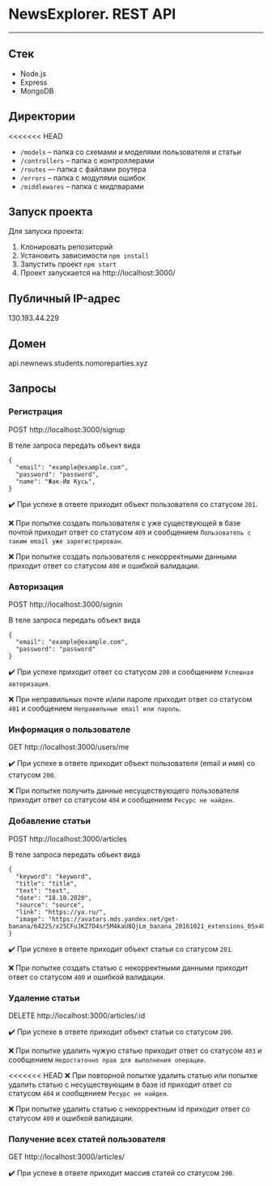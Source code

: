 # NewsExplorer. REST API

---

## Стек

- Node.js
- Express
- MongoDB

## Директории

<<<<<<< HEAD

- `/models` – папка со схемами и моделями пользователя и статьи
- `/controllers` – папка с контроллерами
- `/routes` — папка с файлами роутера
- `/errors` – папка с модулями ошибок
- `/middlewares` – папка с мидлварами

## Запуск проекта

Для запуска проекта:

1. Клонировать репозиторий
2. Установить зависимости `npm install`
3. Запустить проект `npm start`
4. Проект запускается на http://localhost:3000/

## Публичный IP-адрес

130.193.44.229

## Домен

api.newnews.students.nomoreparties.xyz

## Запросы

### Регистрация

POST http://localhost:3000/signup

В теле запроса передать объект вида

    {
      "email": "example@example.com",
      "password": "password",
      "name": "Жак-Ив Кусь",
    }

:heavy_check_mark: При успехе в ответе приходит объект пользователя со статусом `201`.

:x: При попытке создать пользователя с уже существующей в базе почтой приходит ответ со статусом `409` и сообщением `Пользователь с таким email уже зарегистрирован`.

:x: При попытке создать пользователя с некорректными данными приходит ответ со статусом `400` и ошибкой валидации.

### Авторизация

POST http://localhost:3000/signin

В теле запроса передать объект вида

    {
      "email": "example@example.com",
      "password": "password"
    }

:heavy_check_mark: При успехе приходит ответ со статусом `200` и сообщением `Успешная авторизация`.

:x: При неправильных почте и/или пароле приходит ответ со статусом `401` и сообщением `Неправильные email или пароль`.

### Информация о пользователе

GET http://localhost:3000/users/me

:heavy_check_mark: При успехе в ответе приходит объект пользователя (email и имя) со статусом `200`.

:x: При попытке получить данные несуществующего пользователя приходит ответ со статусом `404` и сообщением `Ресурс не найден`.

### Добавление статьи

POST http://localhost:3000/articles

В теле запроса передать объект вида

    {
      "keyword": "keyword",
      "title": "title",
      "text": "text",
      "date": "18.10.2020",
      "source": "source",
      "link": "https://ya.ru/",
      "image": "https://avatars.mds.yandex.net/get-banana/64225/x25CFuJKZ7D4sr5M4kaU8QjLm_banana_20161021_extensions_05x402x.png/orig"
    }

:heavy_check_mark: При успехе в ответе приходит объект статьи со статусом `201`.

:x: При попытке создать статью с некорректными данными приходит ответ со статусом `400` и ошибкой валидации.

### Удаление статьи

DELETE http://localhost:3000/articles/:id

:heavy_check_mark: При успехе в ответе приходит объект статьи со статусом `200`.

:x: При попытке удалить чужую статью приходит ответ со статусом `403` и сообщением `Недостаточно прав для выполнения операции`.

<<<<<<< HEAD
:x: При повторной попытке удалить статью или попытке удалить статью с несуществующим в базе id приходит ответ со статусом `404` и сообщением `Ресурс не найден`.

:x: При попытке удалить статью с некорректным id приходит ответ со статусом `400` и ошибкой валидации.

### Получение всех статей пользователя

GET http://localhost:3000/articles/

:heavy_check_mark: При успехе в ответе приходит массив статей со статусом `200`.
